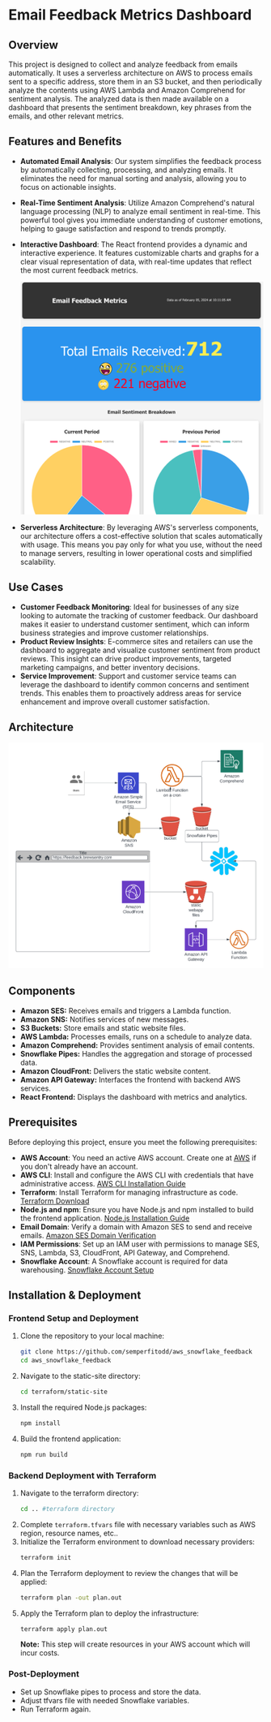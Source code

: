 # Email Feedback Metrics Dashboard

## Overview

This project is designed to collect and analyze feedback from emails automatically. It uses a serverless architecture on
AWS to process emails sent to a specific address, store them in an S3 bucket, and then periodically analyze the contents
using AWS Lambda and Amazon Comprehend for sentiment analysis. The analyzed data is then made available on a dashboard
that presents the sentiment breakdown, key phrases from the emails, and other relevant metrics.

## Features and Benefits

- **Automated Email Analysis**: Our system simplifies the feedback process by automatically collecting, processing, and
  analyzing emails. It eliminates the need for manual sorting and analysis, allowing you to focus on actionable
  insights.
- **Real-Time Sentiment Analysis**: Utilize Amazon Comprehend's natural language processing (NLP) to analyze email
  sentiment in real-time. This powerful tool gives you immediate understanding of customer emotions, helping to gauge
  satisfaction and respond to trends promptly.
- **Interactive Dashboard**: The React frontend provides a dynamic and interactive experience. It features customizable
  charts and graphs for a clear visual representation of data, with real-time updates that reflect the most current
  feedback metrics.

    ![dashboard.png](images%2Fdashboard.png)
- **Serverless Architecture**: By leveraging AWS's serverless components, our architecture offers a cost-effective
  solution that scales automatically with usage. This means you pay only for what you use, without the need to manage
  servers, resulting in lower operational costs and simplified scalability.

## Use Cases

- **Customer Feedback Monitoring**: Ideal for businesses of any size looking to automate the tracking of customer
  feedback. Our dashboard makes it easier to understand customer sentiment, which can inform business strategies and
  improve customer relationships.
- **Product Review Insights**: E-commerce sites and retailers can use the dashboard to aggregate and visualize customer
  sentiment from product reviews. This insight can drive product improvements, targeted marketing campaigns, and better
  inventory decisions.
- **Service Improvement**: Support and customer service teams can leverage the dashboard to identify common concerns and
  sentiment trends. This enables them to proactively address areas for service enhancement and improve overall customer
  satisfaction.

## Architecture

![architecture.png](images%2Farchitecture.png)

## Components

* **Amazon SES:** Receives emails and triggers a Lambda function.
* **Amazon SNS:** Notifies services of new messages.
* **S3 Buckets:** Store emails and static website files.
* **AWS Lambda:** Processes emails, runs on a schedule to analyze data.
* **Amazon Comprehend:** Provides sentiment analysis of email contents.
* **Snowflake Pipes:** Handles the aggregation and storage of processed data.
* **Amazon CloudFront:** Delivers the static website content.
* **Amazon API Gateway:** Interfaces the frontend with backend AWS services.
* **React Frontend:** Displays the dashboard with metrics and analytics.

## Prerequisites

Before deploying this project, ensure you meet the following prerequisites:

- **AWS Account**: You need an active AWS account. Create one at [AWS](https://aws.amazon.com/) if you don't already
  have an account.
- **AWS CLI**: Install and configure the AWS CLI with credentials that have administrative
  access. [AWS CLI Installation Guide](https://docs.aws.amazon.com/cli/latest/userguide/cli-chap-install.html)
- **Terraform**: Install Terraform for managing infrastructure as
  code. [Terraform Download](https://www.terraform.io/downloads.html)
- **Node.js and npm**: Ensure you have Node.js and npm installed to build the frontend
  application. [Node.js Installation Guide](https://nodejs.org/en/download/)
- **Email Domain**: Verify a domain with Amazon SES to send and receive
  emails. [Amazon SES Domain Verification](https://docs.aws.amazon.com/ses/latest/DeveloperGuide/verify-domains.html)
- **IAM Permissions**: Set up an IAM user with permissions to manage SES, SNS, Lambda, S3, CloudFront, API Gateway, and
  Comprehend.
- **Snowflake Account**: A Snowflake account is required for data
  warehousing. [Snowflake Account Setup](https://signup.snowflake.com/)

## Installation & Deployment

### Frontend Setup and Deployment

1. Clone the repository to your local machine:
    ```bash
    git clone https://github.com/semperfitodd/aws_snowflake_feedback
    cd aws_snowflake_feedback
    ```
2. Navigate to the static-site directory:
    ```bash
    cd terraform/static-site
    ```
3. Install the required Node.js packages:
    ```bash
    npm install
    ```
4. Build the frontend application:
    ```bash
    npm run build
    ```

### Backend Deployment with Terraform

1. Navigate to the terraform directory:
    ```bash
    cd .. #terraform directory
    ```
2. Complete `terraform.tfvars` file with necessary variables such as AWS region, resource names, etc..
3. Initialize the Terraform environment to download necessary providers:
    ```bash
    terraform init
    ```
4. Plan the Terraform deployment to review the changes that will be applied:
    ```bash
    terraform plan -out plan.out
    ```
5. Apply the Terraform plan to deploy the infrastructure:
    ```bash
    terraform apply plan.out
    ```
   **Note:** This step will create resources in your AWS account which will incur costs.

### Post-Deployment

- Set up Snowflake pipes to process and store the data.
- Adjust tfvars file with needed Snowflake variables.
- Run Terraform again.
